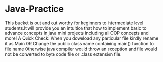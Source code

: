 # Java-Practice
This bucket is out and out worthy for beginners to intermediate level students.It will provide you an intuition that how to implement basic to advance concepts in java mini projects including all OOP concepts and more!
A Quick Check:
When you download any particular file kindly rename it as Main OR Change the public class name containing main() function to file name Otherwise java compiler would throw an exception and
file would not be converted to byte code file or .class extension file.
